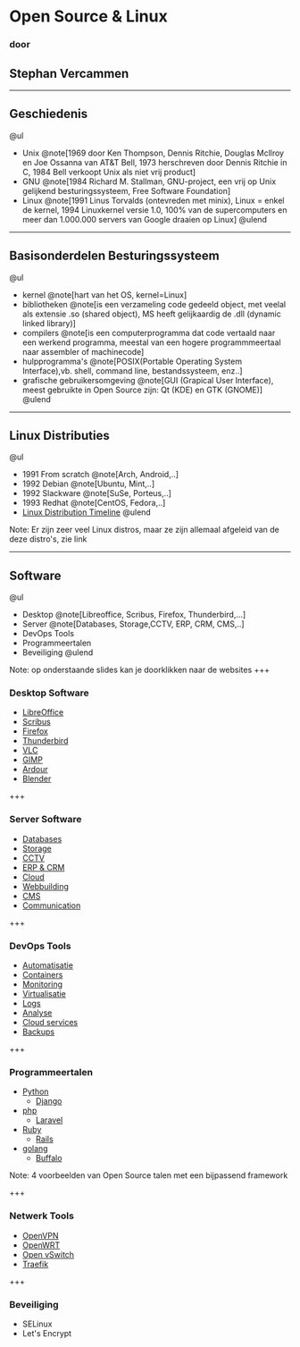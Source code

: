 # Open Source & Linux
### door
## Stephan Vercammen

---

## Geschiedenis

@ul
- Unix @note[1969 door Ken Thompson, Dennis Ritchie, Douglas Mcllroy en Joe Ossanna van AT&T Bell, 1973 herschreven door Dennis Ritchie in C, 1984 Bell verkoopt Unix als niet vrij product]
- GNU @note[1984 Richard M. Stallman, GNU-project, een vrij op Unix gelijkend besturingssysteem, Free Software Foundation]
- Linux @note[1991 Linus Torvalds (ontevreden met minix), Linux = enkel de kernel, 1994 Linuxkernel versie 1.0, 100% van de supercomputers en meer dan 1.000.000 servers van Google draaien op Linux]
@ulend

---
## Basisonderdelen Besturingssysteem

@ul
- kernel @note[hart van het OS, kernel=Linux]
- bibliotheken @note[is een verzameling code gedeeld object, met veelal als extensie .so (shared object), MS heeft gelijkaardig de .dll (dynamic linked library)]
- compilers @note[is een computerprogramma dat code vertaald naar een werkend programma, meestal van een hogere programmmeertaal naar assembler of machinecode]
- hulpprogramma's @note[POSIX(Portable Operating System Interface),vb. shell, command line, bestandssysteem, enz..]
- grafische gebruikersomgeving @note[GUI (Grapical User Interface), meest gebruikte in Open Source zijn: Qt (KDE) en GTK (GNOME)]
@ulend

---
## Linux Distributies

@ul
- 1991 From scratch @note[Arch, Android,..]
- 1992 Debian @note[Ubuntu, Mint,..]
- 1992 Slackware @note[SuSe, Porteus,..]
- 1993 Redhat @note[CentOS, Fedora,..]
- [Linux Distribution Timeline](https://upload.wikimedia.org/wikipedia/commons/1/1b/Linux_Distribution_Timeline.svg)
@ulend

Note:
Er zijn zeer veel Linux distros, maar ze zijn allemaal afgeleid van de deze distro's, zie link

---
## Software

@ul
- Desktop @note[Libreoffice, Scribus, Firefox, Thunderbird,...]
- Server @note[Databases, Storage,CCTV, ERP, CRM, CMS,..]
- DevOps Tools
- Programmeertalen
- Beveiliging
@ulend

Note:
op onderstaande slides kan je doorklikken naar de websites
+++
### Desktop Software

- [LibreOffice](https://www.libreoffice.org/)
- [Scribus](https://www.scribus.net/)
- [Firefox](https://www.mozilla.org/en-US/firefox/new/)
- [Thunderbird](https://www.thunderbird.net/en-US/)
- [VLC](https://www.videolan.org/)
- [GIMP](https://www.gimp.org/)
- [Ardour](https://ardour.org/)
- [Blender](https://www.blender.org/)

+++
### Server Software

- [Databases](https://www.postgresql.org/)
- [Storage](https://min.io/)
- [CCTV](https://shinobi.video/)
- [ERP & CRM](https://www.odoo.com/)
- [Cloud](https://nextcloud.com/)
- [Webbuilding](https://gohugo.io/)
- [CMS](https://wordpress.org/)
- [Communication](https://mattermost.com/)

+++
### DevOps Tools

- [Automatisatie](https://www.ansible.com/overview/it-automation)
- [Containers](https://www.docker.com/)
- [Monitoring](https://icinga.com/)
- [Virtualisatie](https://opennebula.org/)
- [Logs](https://www.syslog-ng.com/)
- [Analyse](https://grafana.com/)
- [Cloud services](https://www.hashicorp.com/)
- [Backups](https://www.bareos.org/en/)

+++
### Programmeertalen

- [Python](https://www.python.org/)
  - [Django](https://www.djangoproject.com/)
- [php](https://www.php.net/)
  - [Laravel](https://laravel.com/)
- [Ruby](https://www.ruby-lang.org/en/)
  - [Rails](https://rubyonrails.org/)
- [golang](https://golang.org/)
  - [Buffalo](https://gobuffalo.io/en/)

Note:
4 voorbeelden van Open Source talen met een bijpassend framework

+++
### Netwerk Tools

- [OpenVPN](https://openvpn.net/)
- [OpenWRT](https://openwrt.org/)
- [Open vSwitch](http://www.openvswitch.org/)
- [Traefik](https://traefik.io/)


+++
### Beveiliging

  - SELinux
  - Let's Encrypt
